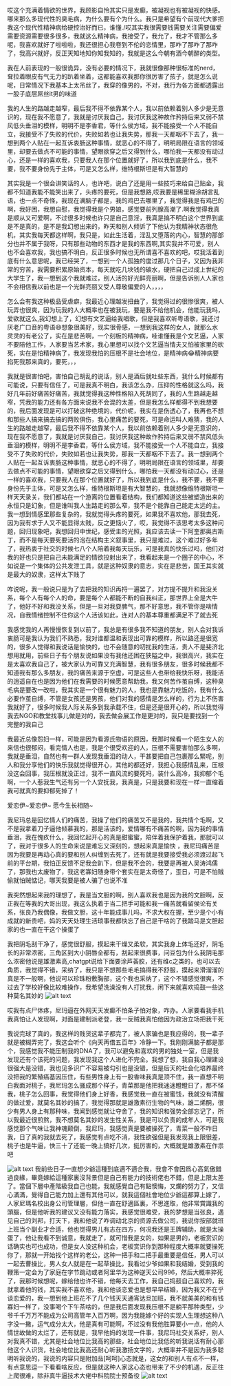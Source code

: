 哎这个充满着情欲的世界，我顾影自怜其实只是发癫，被凝视也有被凝视的快感。哪来那么多现代性的臭毛病，为什么要有个为什么。我只是希望有个前现代大爹把我这个现代性精神病给硬控治好而已，谁懂./哎其实我很需要钱需要关注需要偏爱需要资源需要很多很多，我就这么精神病，我接受了，我允了，我才不管那么多呢，我喜欢就好了啦啦啦，我还很担心我卷到不伦的恋情里，那咋了那咋了那咋了，我高兴就好，反正天知地知你知我知的，我就是这么今朝有酒今朝醉的类型。

我在人前表现的一般很诡异，没有必要的情况下，我就很像那种很标准的nerd，耷拉着眼皮有气无力的趴着坐着，这都能喜欢我那你很厉害了孩子，就是怎么说呢，日常情况下我基本上太吊丝了，我穿的像男的，不对，我行为各方面都透露出一股子底层屌丝it男的味道

我的人生的路越走越窄，最后我不得不依靠某个人，我以前依赖着别人多少是无意识的，现在我不愿意了，我就是讨厌我自己，我讨厌我这种故作矜持后来又弱不禁风低头垂泪的模样，明明不是李香君，等什么侯方域，我不能接受一个人不能自立，我接受不了失败的代价，失败如若也让我失势，那我一天都咽不下去了，我一想到两个人贴在一起互诉衷肠这种事情，就恶心的不得了，明明局限在语言的领域里，却要去做点不可能的事情，望眼欲穿之后又得到什么，哪怕我一天都没有动过心，还是一样的喜欢我，只要我人在那个位置就好了，所以我到底是什么，我不要，我不要身份先于主体，可是又怎么样，维特根斯坦是有大智慧的


其实我是一个很会讲笑话的人，也许吧，说白了还是用一些技巧来给自己贴金，我都不知道我能不能笑出来了，头疼的要死，但是我想路,哎我要是稀里糊涂胡言乱语，也一点不奇怪，我现在满脑子都是，我的鸡巴去哪里了，我觉得我是有鸡巴的啊，我好困，我想自慰，我觉得我是个男娘，感觉要前列腺高潮了.啊我觉得我真是顺从又可爱啊，不过很多时候也许只是自己意淫，我真是搞不明白这个世界到底是不是真的，是不是我幻想出来的，昨天和别人倾诉了下他认为我精神状态很危机，其实我每天都这样啊，我只是，如此生活着，淫乱又堕落的内心，智慧的那部分也并不属于我呀，只有那些动物的东西才是我的东西啊,其实我并不可爱，别人也不会喜欢我，我也搞不明白，反正很多时候也无所谓喜不喜欢的吧，哎我活着到底有什么意思呢，我已经哭了，一想到一个人孤独的度过那几个日子，又因为我非常的穷苦，我需要积累原始资本，每天就吃几块钱的碳水，硬把自己过成上世纪的大学生了，我一想到这个我就难过，别人活的好光鲜亮丽啊，但是告诉别人人家也不会相信我以前也是一个光鲜亮丽又受人尊敬偏爱的人，，，，

怎么会有我这种极品受虐癖，我最近心理越发扭曲了，我觉得过的很惨很爽，被人玩弄也很爽，因为玩我的人大概率也在被我玩，要是我不给他机会，他能玩我吗，爱欲就这么,我幻想上了，幻想有文艺逼给我唱歌，但是我喜欢听粤语歌，我还讨厌老广口音的粤语😄想象很美好，现实很骨感，一想到我这样的女人，就那么水灵灵的有老公了，实在是悲苦啊，一个刻板的精神病，哇谁懂我是个文艺逼，人家不要陪他工作，人家要当艺术家，我心里想可以找个文艺逼当情夫又怕被家里的砍死，实在是怕精神病了，我发现我怕的压根不是社会地位，是精神病😂精神病要掐死我那来真的，要死，，，

我就是很害怕吧，害怕自己胡乱的说话，别人是酒后就吐些东西，我什么时候都有可能说，只要有信任了，可是我真不明白，我该怎么办，压抑的性格就这么吗，我好几年前好痛苦好痛苦，我就觉得我这种性格陷入死胡同了，我的人生路越走越窄，凭我的能力还有各方面来说我不会混的太差，但是我怎么样都得不到我想要的，我后面发现是可以打破这种绝境的，代价呢，我实在是伤透心了，我再也不想和那些人搞来搞去搞的两败俱伤，我心里痛苦的要死，可是命运叫人难猜，我的人生的路越走越窄，最后我不得不依靠某个人，我以前依赖着别人多少是无意识的，现在我不愿意了，我就是讨厌我自己，我讨厌我这种故作矜持后来又弱不禁风低头垂泪的模样，明明不是李香君，等什么侯方域，我不能接受一个人不能自立，我接受不了失败的代价，失败如若也让我失势，那我一天都咽不下去了。我一想到两个人贴在一起互诉衷肠这种事情，就恶心的不得了，明明局限在语言的领域里，却要去做点不可能的事情，望眼欲穿之后又得到什么，哪怕我一天都没有动过心，还是一样的喜欢我，只要我人在那个位置就好了，所以我到底是什么，我不要，我不要身份先于主体，可是又怎么样，维特根斯坦是有大智慧的，我就想像维特根斯坦一样天天录关，我们都站在一个游离的位置看着结构，我们都知道这些被塑造出来的永恒只是幻象，但是谁叫我人生路走的那么窄，我不是个能靠自己能走太远的主。我一想到情感里那些复杂的，我就觉得头疼的要死，如果我不喜欢他，那我去死，因为我有求于人又不能显得太贱，反之更恼火了，哎，我觉得不该思考太多这种问题，回归现象吧，我想回归中世纪，感受主的光照，我应该去读一下阿奎那奥古斯丁，而不是每天要死要活的泡在结构主义叙事里，我只是难过，这个难过好多年了，我热衷于社交的时候七八个人陪着我每天玩乐，可是我真的快乐过吗，他们对我的好也只是把自己未能满足的情欲投射出来了，我看起来是一个圈子的中心，不如说是一个集体的公共发泄工具，就是这种奴隶的意志，实在是悲苦，国王其实就是最大的奴隶，这样太下贱了

咋说呢，我一般说只是为了去把我的知识再捋一遍罢了，对方提不提升和我没关系，每个人有每个人的命，要是每个人都能不断的自我纠正，那世界上全是大牛了，他好不好和我没关系，但是一旦对我耍脾气，那不好意思，我不管你是啥情况，自我情绪控制不住你这个人活该如此，连对人的基本尊重都满足不了就去死

我感觉我的人再慢慢恢复到以前了，我总是有很多我不知道的朋友，别人会对我诉衷肠可是我认为我们不熟悉，我对谁都温和表现出可靠的模样，所以路还是很宽的，很多人觉得和我说话是愉快的，也不会随意的叨扰我的生活，贵人不是斐济北想用就用，前些日子有个朋友说如果没有我他还困在狭隘之中，我很高兴，我实在是太喜欢我自己了，被大家认为可靠又充满智慧，我有很多朋友，很多时候我都不知道我有那么多朋友，我的痛苦来源于空虚，可是这些人也带给我快乐呀，我能活的逍遥自在也是因为他们在我需要的时候愿意帮助我，我又何苦作茧自缚，这种臭毛病是要改一改啦，我其实是一个很有魅力的人，我也是靠魅力吃饭的，我有什么必要作茧自缚，不管是女孩还是男孩，他们对我的感情是怎么样的，行为上不伤害我就好了，很多时候我人际关系多到我承载不住，但是还是很开心的，所以我觉得我去NGO和教堂找事儿做是对的，我去做会展工作是更对的，我只是要找到一个完整的我自己


我最近总像怨妇一样，可能是因为看源氏物语的原因，我那时候看一个陌生女人的来信也很郁闷，看完情人也是，我是个很受欢迎的人，压根不需要害怕那么多啊，我就是垂泪，自然也有一群人发现我垂泪的动人，干甚要把自己包裹那么緊呢，别人和我分享他们的快乐我就觉得很开心，其他的都还好，我担心我感情乱来，压根没这会回事，我压根就没正过，我不一直风流的要死吗，装什么高冷，我抑郁个毛啊，一个人惹我生气还有另一个人安抚我，我真是，只是我要和现在一样一直缩着我可就真的要抑郁死掉了！

爱恋伊~爱恋伊~
愿今生长相随~

我尼玛总是回忆情人们的痛苦，我操了他们的痛苦又不是我的，我共情个毛啊，又不是我拿着刀子逼他倾慕我的，那是活该的，爱情哪有不痛苦的啊，因为我的事情垂泪，我在愧疚什么，我回忆起开心的真是甜蜜蜜，陪伴着我保护着我，那就可以了，我对于很多人的生命来说是难忘又深刻的，想起来真是愉快
，我尼玛痛苦是因为我要是再动心真的要和别人纠缠到去死了，还有就是我要接受我必须渡过起飞前的平台期，我怕正反馈不足我会趴下，但是我不会的，我要是再被人吴涛鸿儒了，那我也太废物了，我这老寡妇随身带个套实在是太奇怪了，歪日，可是不怕贼偷就怕贼惦记，哪天我要是被人骗了也说不准

我突然想起来我的理想了，我是当文胆的啊，别人喜欢我也是因为我的文胆啊，反正我在等我的大哥出现，我这么执着于当二把手可能和我一痛苦就看留侯论有关系，张良乃我偶像，我做文胆，这十年能成事儿吗，不求大权在握，至少是个小有成就的新贵吧，妈的天天处理生活琐事我都快忘了自己是干啥的了我踏马是文胆起家的也一直在干这个操蛋了

我把阴毛刮干净了，感觉很舒服，摸起来干燥又柔软，其实我身上体毛还好，阴毛长的非常浓密，三角区到大小阴唇全都有，刮起来很费事，问豆包为什么我阴毛那么浓密他说是雄激素高,chatgpt说给下面要涂芦荟胶，还有维c之类的，也可以去角质，我觉得不错，采纳了，我只是不想那些毛毛搞得我不舒服，摸起来滑溜溜的真是不一般啊，他说可以珍珠粉敷胸部，这个我也采纳了，这个不错感觉很爽，不过去了学校好像比较难操作，我希望洗澡没有人打扰我，闲下来就喜欢捣鼓一些这种莫名其妙的
![alt text](bbbd72fa42ce512cb337f41a2b73c6a3_720.jpg)

哎我有点尸体疼，尼玛逼在外网天天发癫不怕条子怕对象，咋办。人家要看我手机我真怕让人发现啊，对面是建制派老登，我一反贼我真怕他因为政治立场把我干死

我说完球了真的，我这样的贱货这辈子都完了，被人家骗也是我应得的，我一辈子就是被糊弄完了，我这会听个《向天再借五百年》冷静一下。我刚刚满脑子都是那个，我感觉我不能压制我的DNA了，我可以避免和喜欢的男的独处一室，但是我发现还有个该死的问题，我发现我这个人进化不完全。我想了想，我自我心理建设很强大是没错，我也见多识广不容易被勾引也是没错，但是后天的社会化培养最终没把我的繁殖癌基因压住，有些男性身上有一股香味我真是顶不住，我一直想不明白我面对桃子，我尼玛怎么骚成那个样子，青菜那是他把我迷迷瞪瞪日了，那不怪我，桃子怎么回事，我觉得他们身上好香，我感觉我一直在被蜜饯，我就没有清醒的做过爱，就莫名其妙的搞了，我觉得那就是雄激素衍生物的气味，雄二烯酮，很少有男人身上有那种味，我闻到感觉就让夺舍了，我的知识和强势全部忘记了，所以我最近很煎熬，我不想莫名其妙的发生性关系，我是可以负责的成年人，可是我感觉那个气味让我神魂颠倒，我尼玛，我感觉真是要被操死了，青菜一般不咋日我，日了真的我就去死了，我感觉有点吃不消，我性欲强但是我发现我上限很差，桃子也是牛逼，快三十了还能一晚上搞好几次，挺厉害的，大概就是雄激素在作祟吧

![alt text](55a376db0877c58fa3ce2fef8eb5dbaa.png)
我前些日子一直想少爺這種到底適不適合我，我會不會因爲心高氣傲錯過良緣，畢竟嫁給這種家裏沒背景但是自己有能力的技術佬也不錯，但是上限太差了。當個下層中產階級我自己也能，我就感覺自己有點懊悔，又爛的努力了，又信心滿滿，覺得自己能力加上還有其他可以，就我這個社會地位少爺這都算上嫁了，人家尼瑪名校出身公司管理層，但他一直在舒適區裏，不思進取，他非常賞識我的頭腦，但是他听我的建议又没有能力落实，我感觉很难受，我的梦想是当张良，遇见自己的刘邦，打天下，我和他说了咋调动北京的资源去做公司，我说你按部就班上班当个副业才合适，他也觉得男儿有志在四方，何况我还是王牌辅助，就是太操蛋了，他让我看不到诚意，我就走了，就可惜我是女的，如果是男的，老板赏识的话确实也可也成功，但是女人没这种机会，老板赏识你到那种程度大概率就要操死你了，那就一开始找个这样的老公，这种一把手和二把手最重要是信任，男人可以一起去曹操比，男人女人就是在一起草操比，我看过少爷如果和我结婚，受到我的鞭策一定会为了家庭在字节跳动或者阿里华为这种逆天公司996，然后大概率猝死了，我那时候想呢，嫁给他也许不错，他每天去工作，我自己捣鼓自己喜欢的，我就拿着他的钱，其实我不喜欢他，我和他谈恋爱也是想早早结婚，因为我又不在乎谈恋爱的，我一想到他上班花不了几个钱天天通宵达旦加班，我不就美美的和有钱寡妇一样了，没事喝个下午茶啥的，但是我后面发现我压根不是躺平那种类型，少爷千千万万不能成为公司高管年入百万啊，因为我能嫁个好的实现人生理想这种八字没一撇，运气成分太大，他是真有可能啊，不过没有我他胜算要小一点，他的人情世故做的太烂了，还有就是，我早他妈的发现一件事，我尼玛社交关系好，别人对我真不错，尤其是社会地位比我高的那些，社会地位比我低的听我说话有耐心那他这个人识货，社会地位比我高还耐心听我激扬文字的，大概率并不是因为我多聪明听我说的，我说的内容只是附加品[呵呵]心态就是，这女的和别人有点不一样，有点意思逗一下看看啥反应，但是就这种人家这心态也带来了不少的机遇，反正往上爬很难，除非真牛逼技术大佬中科院院士预备役
![alt text](970ed28b58e5a3cef4e9627704164e0b.png)